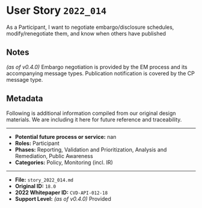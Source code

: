 
# User Story `2022_014` #

<!-- story-start -->As a Participant, I want to negotiate embargo/disclosure schedules, modify/renegotiate them, and know when others have published<!-- story-end -->

## Notes ##

*(as of v0.4.0)*
Embargo negotiation is provided by the EM process and its accompanying message types. Publication notification is covered by the CP message type.


## Metadata ##

Following is additional information compiled from our original design materials.
We are including it here for future reference and traceability.

---

- **Potential future process or service:** nan
- **Roles:** Participant
- **Phases:** Reporting, Validation and Prioritization, Analysis and Remediation, Public Awareness
- **Categories:** Policy, Monitoring (incl. IR)

---

- **File:** `story_2022_014.md`
- **Original ID:** `18.0`
- **2022 Whitepaper ID:** `CVD-API-012-18`
- **Support Level:** *(as of v0.4.0)* Provided
